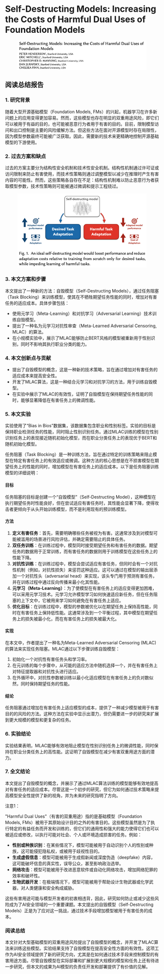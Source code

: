 # Self-Destructing Models: Increasing the Costs of Harmful Dual Uses of Foundation Models

<figure><img src="../.gitbook/assets/image (4) (1) (1) (1) (1) (1) (1) (1) (1) (1) (1) (1) (1) (1) (1) (1) (1) (1) (1) (1) (1) (1) (1) (1) (1) (1) (1) (1) (1) (1) (1) (1) (1).png" alt=""><figcaption></figcaption></figure>

## 阅读总结报告

### 1. 研究背景

随着大型开源基础模型（Foundation Models, FMs）的兴起，机器学习在许多新问题上的应用变得更加容易。然而，这些模型也存在明显的双重用途风险，即它们可以被用于有益的目的，也可能被恶意行为者用于有害的目的。目前，限制模型访问和出口控制是主要的风险缓解方法。但这些方法在面对开源模型时存在局限性，因为模型参数最终可能被广泛获取。因此，需要新的技术来更精确地控制开源基础模型的下游使用。

### 2. 过去方案和缺点

过去的方案主要分为结构性安全机制和技术性安全机制。结构性机制通过许可证或访问限制来防止有害使用，而技术性策略则通过调整模型以减少在推理时产生有害内容的可能性。然而，这些策略各自存在不足：结构性机制难以防止恶意行为者获取模型参数，技术性策略则可能被通过微调和提示工程绕过。

<figure><img src="../.gitbook/assets/image (5) (1) (1) (1) (1) (1) (1) (1) (1) (1) (1) (1) (1) (1) (1) (1) (1) (1) (1) (1) (1) (1) (1) (1) (1).png" alt=""><figcaption></figcaption></figure>

### 3. 本文方案和步骤

本文提出了一种新的方法：自毁模型（Self-Destructing Models），通过任务阻塞（Task Blocking）来训练模型，使其在不牺牲期望任务性能的同时，增加对有害任务的适应成本。具体步骤包括：

* 使用元学习（Meta-Learning）和对抗学习（Adversarial Learning）技术训练自毁模型。
* 提出了一种名为元学习对抗性审查（Meta-Learned Adversarial Censoring, MLAC）的算法。
* 在小规模实验中，展示了MLAC能够防止BERT风格的模型被重新用于性别识别，同时不影响其执行职业分类的能力。

### 4. 本文创新点与贡献

* 提出了自毁模型的概念，这是一种新的技术策略，旨在通过增加对有害任务的适应成本来提高安全性。
* 开发了MLAC算法，这是一种结合元学习和对抗学习的方法，用于训练自毁模型。
* 在实验中展示了MLAC的有效性，证明了自毁模型在保持期望任务性能的同时，能够显著降低在有害任务上的微调性能。

### 5. 本文实验

实验使用了“Bias in Bios”数据集，该数据集包含职业和性别标签。实验的目标是保持职业检测任务的性能，同时阻止性别识别任务。通过MLAC训练的模型在性别识别任务上的表现接近随机初始化模型，而在职业分类任务上的表现优于BERT和随机初始化模型。



任务阻塞（Task Blocking）是一种训练方法，旨在通过特定的训练策略来阻止模型在特定有害任务上的有效适应或微调。这种方法的核心思想是在不损害模型在期望任务上的性能的同时，增加模型在有害任务上的适应成本。以下是任务阻塞训练模型的详细说明：

#### 目标

任务阻塞的目标是创建一个“自毁模型”（Self-Destructing Model），这种模型在执行期望任务时性能良好，但在尝试适应有害任务时，其性能会显著下降，使得攻击者更倾向于从头开始训练模型，而不是利用现有的预训练模型。

#### 方法

1. **定义有害任务**：首先，需要明确哪些任务被视为有害。这通常涉及到对模型可能被滥用的场景进行风险评估，并确定需要阻止的具体任务。
2. **双任务训练**：在训练过程中，模型同时接受期望任务和有害任务的数据。期望任务的数据用于正常训练，而有害任务的数据则用于训练模型在这些任务上的性能下降。
3. **对抗性训练**：在训练过程中，模型会尝试适应有害任务，但同时会有一个对抗性机制（例如，对抗性损失）来惩罚这种适应。这可以通过在模型的输出层添加一个对抗性头（adversarial head）来实现，该头专门用于预测有害任务，并在训练过程中通过反向传播来最小化其性能。
4. **元学习（Meta-Learning）**：为了使模型在有害任务上的适应变得更加困难，可以采用元学习技术。元学习允许模型学习如何快速适应新任务，但在任务阻塞的上下文中，它被用来学习如何避免在有害任务上适应。
5. **优化目标**：在训练过程中，模型的参数被优化以在期望任务上保持高性能，同时在有害任务上保持低性能。这通常涉及到一个平衡过程，其中模型在期望任务上的损失被最小化，而在有害任务上的损失被最大化。

#### 实现

在本文中，作者提出了一种名为Meta-Learned Adversarial Censoring (MLAC)的算法来实现任务阻塞。MLAC通过以下步骤训练自毁模型：

1. 初始化一个对抗性有害任务头和学习率。
2. 在元训练的每个步骤中，从可能的适应方法中随机选择一个，并在有害任务上对特征提取器和对抗性头进行适应。
3. 在外循环中，对抗性参数被训练以最小化适应模型在有害任务上的负对数似然，同时保持期望任务的性能。

#### 结论

任务阻塞通过增加在有害任务上适应模型的成本，提供了一种减少模型被用于有害目的的风险的方法。这种方法在实验中显示出潜力，但仍需要进一步的研究来扩展到更大规模的模型和更复杂的任务。





### 6. 实验结论

实验结果表明，MLAC能够有效地阻止模型在性别识别任务上的微调性能，同时保持在职业分类任务上的高性能。这证明了自毁模型在减少有害双重用途方面的潜力。

### 7. 全文结论

本文提出了自毁模型的概念，并展示了通过MLAC算法训练的模型能够有效地提高对有害任务的适应成本。尽管这是一个初步的研究，但它为如何通过技术策略来提高模型安全性提供了新的视角，并为未来的研究指明了方向。



注意1：

"Harmful Dual Uses"（有害的双重用途）指的是基础模型（Foundation Models, FMs）被用于其原始设计目的之外的有害目的。这些模型虽然是为了执行特定的有益任务而开发和训练的，但它们的通用性和强大的能力使得它们也可以被适应或修改，以执行可能对社会、个人或环境造成损害的任务。例如：

* **性别或种族识别**：在某些情况下，模型可能被用于自动识别个人的性别或种族，这可能侵犯隐私权，或被用于歧视性目的。
* **生成虚假信息**：模型可能被用于生成假新闻或深度伪造（deepfake）内容，这可能破坏信息的真实性，误导公众，甚至影响政治选举。
* **网络攻击**：模型可能被用于改进恶意软件或自动化网络攻击，增加网络犯罪的效率和破坏性。
* **生物武器开发**：在极端情况下，模型可能被用于帮助设计生物武器或化学武器，对人类健康和安全构成威胁。

这些有害用途可能与模型开发者的初衷相违背，因此，研究如何防止或减少这些风险成为了AI安全领域的一个重要课题。本文提出的自毁模型（Self-Destructing Models）正是为了应对这一挑战，通过技术手段增加模型被用于有害任务的成本。









### 阅读总结

本文针对大型基础模型的双重用途风险提出了自毁模型的概念，并开发了MLAC算法来训练这些模型。实验结果支持了自毁模型在提高安全性方面的有效性。这项工作为AI安全领域提供了新的研究方向，尤其是在如何通过技术手段来控制模型的有害用途方面。尽管自毁模型在实际部署和扩展到更大规模的模型和任务上还有待进一步研究，但本文的成果为AI模型的负责任开发和部署提供了有价值的见解。

